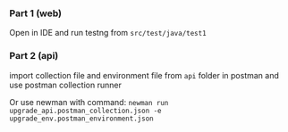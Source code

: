 ### Part 1 (web)
Open in IDE and run testng from `src/test/java/test1`

### Part 2 (api)
import collection file and environment file from `api` folder in postman and use postman collection runner

Or use newman with command: `newman run upgrade_api.postman_collection.json -e upgrade_env.postman_environment.json`